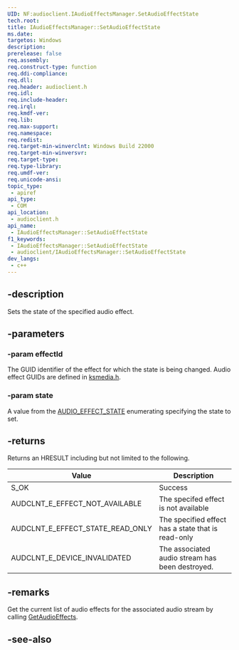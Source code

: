 ```yaml
---
UID: NF:audioclient.IAudioEffectsManager.SetAudioEffectState
tech.root: 
title: IAudioEffectsManager::SetAudioEffectState
ms.date: 
targetos: Windows
description: 
prerelease: false
req.assembly: 
req.construct-type: function
req.ddi-compliance: 
req.dll: 
req.header: audioclient.h
req.idl: 
req.include-header: 
req.irql: 
req.kmdf-ver: 
req.lib: 
req.max-support: 
req.namespace: 
req.redist: 
req.target-min-winverclnt: Windows Build 22000
req.target-min-winversvr: 
req.target-type: 
req.type-library: 
req.umdf-ver: 
req.unicode-ansi: 
topic_type:
 - apiref
api_type:
 - COM
api_location:
 - audioclient.h
api_name:
 - IAudioEffectsManager::SetAudioEffectState
f1_keywords:
 - IAudioEffectsManager::SetAudioEffectState
 - audioclient/IAudioEffectsManager::SetAudioEffectState
dev_langs:
 - c++
---
```


## -description

Sets the state of the specified audio effect.

## -parameters

### -param effectId

The GUID identifier of the effect for which the state is being changed. Audio effect GUIDs are defined in [ksmedia.h](/windows-hardware/drivers/audio/ksmedia-h).

### -param state

A value from the [AUDIO_EFFECT_STATE](ne-audioclient-audio_effect_state.md) enumerating specifying the state to set.

## -returns

Returns an HRESULT including but not limited to the following.

| Value | Description |
|-------|-------------|
| S_OK  | Success     |
| AUDCLNT_E_EFFECT_NOT_AVAILABLE | The specifed effect is not available |
| AUDCLNT_E_EFFECT_STATE_READ_ONLY | The specified effect has a state that is read-only |
| AUDCLNT_E_DEVICE_INVALIDATED | The associated audio stream has been destroyed. |

## -remarks

Get the current list of audio effects for the associated audio stream by calling [GetAudioEffects](nf-audioclient-iaudioeffectsmanager-setaudioeffectstate.md).

## -see-also


